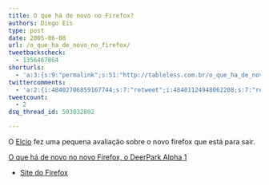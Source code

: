 ```yaml
---
title: O que há de novo no Firefox?
authors: Diego Eis
type: post
date: 2005-06-08
url: /o_que_ha_de_novo_no_firefox/
tweetbackscheck:
  - 1356467864
shorturls:
  - 'a:3:{s:9:"permalink";s:51:"http://tableless.com.br/o_que_ha_de_novo_no_firefox";s:7:"tinyurl";s:26:"http://tinyurl.com/3z77nh2";s:4:"isgd";s:19:"http://is.gd/r3pgr8";}'
twittercomments:
  - 'a:2:{i:48402706859167744;s:7:"retweet";i:48401124948062208;s:7:"retweet";}'
tweetcount:
  - 2
dsq_thread_id: 503032802

---
```

O [Elcio][1] fez uma pequena avaliação sobre o novo firefox que está para sair. 

[O que há de novo no novo Firefox, o DeerPark Alpha 1][1] 

  * [Site do Firefox][2]

 [1]: http://elcio.locaweb.com.br/msg.asp?id=371
 [2]: http://www.mozilla.org/projects/firefox/